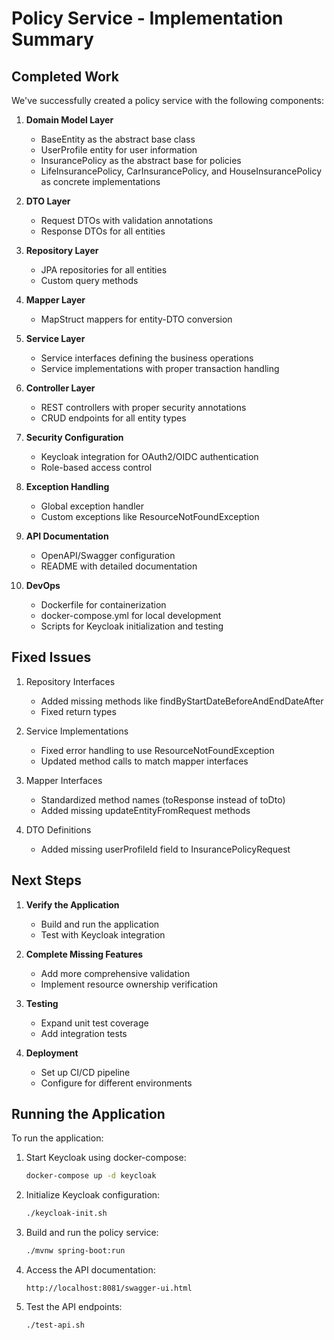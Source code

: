 # Policy Service - Implementation Summary

## Completed Work

We've successfully created a policy service with the following components:

1. **Domain Model Layer**
   - BaseEntity as the abstract base class
   - UserProfile entity for user information
   - InsurancePolicy as the abstract base for policies
   - LifeInsurancePolicy, CarInsurancePolicy, and HouseInsurancePolicy as concrete implementations

2. **DTO Layer**
   - Request DTOs with validation annotations
   - Response DTOs for all entities

3. **Repository Layer**
   - JPA repositories for all entities
   - Custom query methods

4. **Mapper Layer**
   - MapStruct mappers for entity-DTO conversion

5. **Service Layer**
   - Service interfaces defining the business operations
   - Service implementations with proper transaction handling

6. **Controller Layer**
   - REST controllers with proper security annotations
   - CRUD endpoints for all entity types

7. **Security Configuration**
   - Keycloak integration for OAuth2/OIDC authentication
   - Role-based access control

8. **Exception Handling**
   - Global exception handler
   - Custom exceptions like ResourceNotFoundException

9. **API Documentation**
   - OpenAPI/Swagger configuration
   - README with detailed documentation

10. **DevOps**
    - Dockerfile for containerization
    - docker-compose.yml for local development
    - Scripts for Keycloak initialization and testing

## Fixed Issues

1. Repository Interfaces
   - Added missing methods like findByStartDateBeforeAndEndDateAfter
   - Fixed return types

2. Service Implementations
   - Fixed error handling to use ResourceNotFoundException
   - Updated method calls to match mapper interfaces

3. Mapper Interfaces
   - Standardized method names (toResponse instead of toDto)
   - Added missing updateEntityFromRequest methods

4. DTO Definitions
   - Added missing userProfileId field to InsurancePolicyRequest

## Next Steps

1. **Verify the Application**
   - Build and run the application
   - Test with Keycloak integration

2. **Complete Missing Features**
   - Add more comprehensive validation
   - Implement resource ownership verification

3. **Testing**
   - Expand unit test coverage
   - Add integration tests

4. **Deployment**
   - Set up CI/CD pipeline
   - Configure for different environments

## Running the Application

To run the application:

1. Start Keycloak using docker-compose:
   ```bash
   docker-compose up -d keycloak
   ```

2. Initialize Keycloak configuration:
   ```bash
   ./keycloak-init.sh
   ```

3. Build and run the policy service:
   ```bash
   ./mvnw spring-boot:run
   ```

4. Access the API documentation:
   ```
   http://localhost:8081/swagger-ui.html
   ```

5. Test the API endpoints:
   ```bash
   ./test-api.sh
   ```